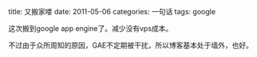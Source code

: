 title: 又搬家喽
date: 2011-05-06
categories: 一句话
tags: google

这次搬到google app engine了。减少没有vps成本。

不过由于众所周知的原因，GAE不定期被干扰，所以博客基本处于墙外，也好。
